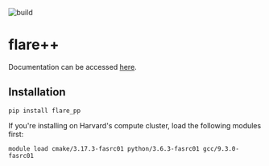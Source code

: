 ![build](https://github.com/mir-group/flare_pp/actions/workflows/main.yml/badge.svg)

# flare++
Documentation can be accessed [here](https://mir-group.github.io/flare_pp/).

## Installation

```
pip install flare_pp
```

If you're installing on Harvard's compute cluster, load the following modules first:
```
module load cmake/3.17.3-fasrc01 python/3.6.3-fasrc01 gcc/9.3.0-fasrc01
```
